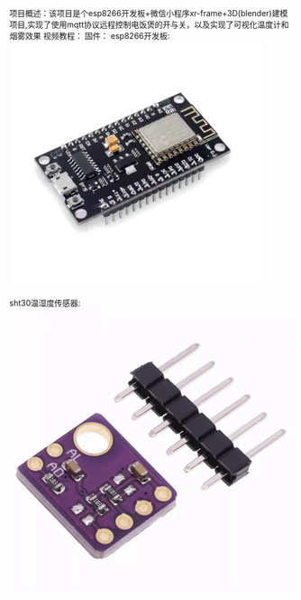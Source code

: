 项目概述：该项目是个esp8266开发板+微信小程序xr-frame+3D(blender)建模项目,实现了使用mqtt协议远程控制电饭煲的开与关，以及实现了可视化温度计和烟雾效果
视频教程：
固件：
esp8266开发板:![image](https://github.com/Tem-man/cookerDigital/blob/master/hardware_images/esp8266%E5%BC%80%E5%8F%91%E6%9D%BF.png)

sht30温湿度传感器: ![image](hardware_images/sht30温湿度传感器.jpg)
